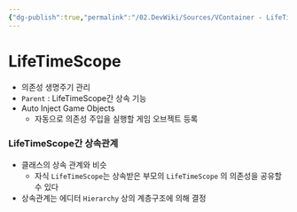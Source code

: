 ```yaml
---
{"dg-publish":true,"permalink":"/02.DevWiki/Sources/VContainer - LifeTimeScope/","noteIcon":"","created":"2025-05-23T02:08:59.827+09:00","updated":"2025-07-19T22:58:36.981+09:00"}
---
```


# LifeTimeScope

- 의존성 생명주기 관리
- `Parent` : LifeTimeScope간 상속 기능
- Auto Inject Game Objects
    - 자동으로 의존성 주입을 실행할 게임 오브젝트 등록

### LifeTimeScope간 상속관계

- 클래스의 상속 관계와 비슷
    - 자식 `LifeTimeScope`는 상속받은 부모의 `LifeTimeScope` 의 의존성을 공유할 수 있다
- 상속관계는 에디터 `Hierarchy` 상의 계층구조에 의해 결정
